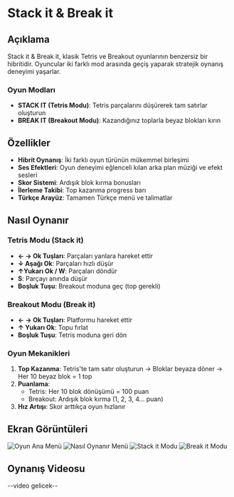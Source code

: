 # Stack it & Break it 

## Açıklama

Stack it & Break it, klasik Tetris ve Breakout oyunlarının benzersiz bir hibritidir. Oyuncular iki farklı mod arasında geçiş yaparak stratejik oynanış deneyimi yaşarlar.

### Oyun Modları

- **STACK IT (Tetris Modu)**: Tetris parçalarını düşürerek tam satırlar oluşturun
- **BREAK IT (Breakout Modu)**: Kazandığınız toplarla beyaz blokları kırın

## Özellikler

- **Hibrit Oynanış**: İki farklı oyun türünün mükemmel birleşimi
- **Ses Efektleri**: Oyun deneyimi eğlenceli kılan arka plan müziği ve efekt sesleri
- **Skor Sistemi**: Ardışık blok kırma bonusları
- **İlerleme Takibi**: Top kazanma progress barı
- **Türkçe Arayüz**: Tamamen Türkçe menü ve talimatlar

## Nasıl Oynanır

### Tetris Modu (Stack it)
- **← → Ok Tuşları**: Parçaları yanlara hareket ettir
- **↓ Aşağı Ok**: Parçaları hızlı düşür
- **↑Yukarı Ok / W**: Parçaları döndür
- **S**: Parçayı anında düşür
- **Boşluk Tuşu**: Breakout moduna geç (top gerekli)

### Breakout Modu (Break it)
- **← → Ok Tuşları**: Platformu hareket ettir
- **↑ Yukarı Ok**: Topu fırlat
- **Boşluk Tuşu**: Tetris moduna geri dön

### Oyun Mekanikleri
1. **Top Kazanma**: Tetris'te tam satır oluşturun → Bloklar beyaza döner → Her 10 beyaz blok = 1 top
2. **Puanlama**: 
   - Tetris: Her 10 blok dönüşümü = 100 puan
   - Breakout: Ardışık blok kırma (1, 2, 3, 4... puan)
3. **Hız Artışı**: Skor arttıkça oyun hızlanır

## Ekran Görüntüleri
![Oyun Ana Menü](https://github.com/user-attachments/assets/afe3b79f-93a3-4ecc-87d5-443e4e0472a9)
![Nasıl Oynanır Menü](https://github.com/user-attachments/assets/7dd5e6c2-5b17-4faf-86c0-68da28a601c0)
![Stack it Modu](https://github.com/user-attachments/assets/33b78ccb-2b87-4715-afe0-48652ce87c3a)
![Break it Modu](https://github.com/user-attachments/assets/968d8e3e-6749-4b78-a7f2-97a6015cf944)


## Oynanış Videosu
--video gelicek--

